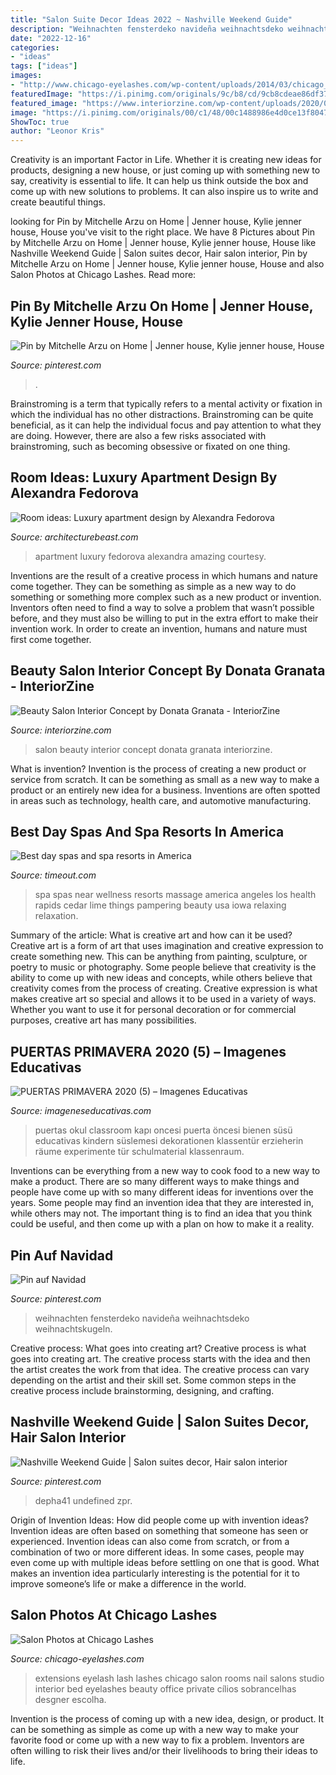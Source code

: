 ```yaml
---
title: "Salon Suite Decor Ideas 2022 ~ Nashville Weekend Guide"
description: "Weihnachten fensterdeko navideña weihnachtsdeko weihnachtskugeln"
date: "2022-12-16"
categories:
- "ideas"
tags: ["ideas"]
images:
- "http://www.chicago-eyelashes.com/wp-content/uploads/2014/03/chicago_lashes-room.jpg"
featuredImage: "https://i.pinimg.com/originals/9c/b8/cd/9cb8cdeae86df37418c7d2184362a852.jpg"
featured_image: "https://www.interiorzine.com/wp-content/uploads/2020/04/beauty-salon-interior-concept-3.jpg"
image: "https://i.pinimg.com/originals/00/c1/48/00c1488986e4d0ce13f8047a4f6443ff.jpg"
ShowToc: true
author: "Leonor Kris"
---
```



Creativity is an important Factor in Life. Whether it is creating new ideas for products, designing a new house, or just coming up with something new to say, creativity is essential to life. It can help us think outside the box and come up with new solutions to problems. It can also inspire us to write and create beautiful things.

	

		
looking for Pin by Mitchelle Arzu on Home | Jenner house, Kylie jenner house, House you've visit to the right place. We have 8 Pictures about Pin by Mitchelle Arzu on Home | Jenner house, Kylie jenner house, House like Nashville Weekend Guide | Salon suites decor, Hair salon interior, Pin by Mitchelle Arzu on Home | Jenner house, Kylie jenner house, House and also Salon Photos at Chicago Lashes. Read more:
		
    
## Pin By Mitchelle Arzu On Home | Jenner House, Kylie Jenner House, House

<img loading=lazy src="https://i.pinimg.com/originals/9c/b8/cd/9cb8cdeae86df37418c7d2184362a852.jpg" onerror="this.onerror=null;this.src='https://tse3.mm.bing.net/th?id=OIP.zVIyqQuZUVK1jl6ntjWOaAHaFz&amp;pid=15.1';" alt="Pin by Mitchelle Arzu on Home | Jenner house, Kylie jenner house, House">

_Source: pinterest.com_

>. 

	

Brainstroming is a term that typically refers to a mental activity or fixation in which the individual has no other distractions. Brainstroming can be quite beneficial, as it can help the individual focus and pay attention to what they are doing. However, there are also a few risks associated with brainstroming, such as becoming obsessive or fixated on one thing.

    
## Room Ideas: Luxury Apartment Design By Alexandra Fedorova

<img loading=lazy src="https://architecturebeast.com/wp-content/uploads/2016/04/Room-ideas-Luxury-apartment-design-by-Alexandra-Fedorova-featured-on-Architecture-Beast-05.jpg" onerror="this.onerror=null;this.src='https://tse1.mm.bing.net/th?id=OIP.TkDWciFszAlmsQM5oye-EQHaFi&amp;pid=15.1';" alt="Room ideas: Luxury apartment design by Alexandra Fedorova">

_Source: architecturebeast.com_

>apartment luxury fedorova alexandra amazing courtesy. 

	

Inventions are the result of a creative process in which humans and nature come together. They can be something as simple as a new way to do something or something more complex such as a new product or invention. Inventors often need to find a way to solve a problem that wasn’t possible before, and they must also be willing to put in the extra effort to make their invention work. In order to create an invention, humans and nature must first come together.

    
## Beauty Salon Interior Concept By Donata Granata - InteriorZine

<img loading=lazy src="https://www.interiorzine.com/wp-content/uploads/2020/04/beauty-salon-interior-concept-3.jpg" onerror="this.onerror=null;this.src='https://tse3.mm.bing.net/th?id=OIP.sOJnoUKx85pvKuM3gMHmcwHaFD&amp;pid=15.1';" alt="Beauty Salon Interior Concept by Donata Granata - InteriorZine">

_Source: interiorzine.com_

>salon beauty interior concept donata granata interiorzine. 

	

What is invention?
Invention is the process of creating a new product or service from scratch. It can be something as small as a new way to make a product or an entirely new idea for a business. Inventions are often spotted in areas such as technology, health care, and automotive manufacturing.

    
## Best Day Spas And Spa Resorts In America

<img loading=lazy src="https://media.timeout.com/images/102832374/image.jpg" onerror="this.onerror=null;this.src='https://tse1.mm.bing.net/th?id=OIP.gCSEgYqi7IDLjDtW_KAWuwHaE7&amp;pid=15.1';" alt="Best day spas and spa resorts in America">

_Source: timeout.com_

>spa spas near wellness resorts massage america angeles los health rapids cedar lime things pampering beauty usa iowa relaxing relaxation. 

	

Summary of the article: What is creative art and how can it be used?
Creative art is a form of art that uses imagination and creative expression to create something new. This can be anything from painting, sculpture, or poetry to music or photography. Some people believe that creativity is the ability to come up with new ideas and concepts, while others believe that creativity comes from the process of creating. Creative expression is what makes creative art so special and allows it to be used in a variety of ways. Whether you want to use it for personal decoration or for commercial purposes, creative art has many possibilities.

    
## PUERTAS PRIMAVERA 2020 (5) – Imagenes Educativas

<img loading=lazy src="https://i1.wp.com/www.imageneseducativas.com/wp-content/uploads/2020/03/PUERTAS-PRIMAVERA-2020-5.jpg?ssl=1" onerror="this.onerror=null;this.src='https://tse2.mm.bing.net/th?id=OIP.iBOw7Yrg72HO5f1UiVlffAHaJQ&amp;pid=15.1';" alt="PUERTAS PRIMAVERA 2020 (5) – Imagenes Educativas">

_Source: imageneseducativas.com_

>puertas okul classroom kapı oncesi puerta öncesi bienen süsü educativas kindern süslemesi dekorationen klassentür erzieherin räume experimente tür schulmaterial klassenraum. 

	

Inventions can be everything from a new way to cook food to a new way to make a product. There are so many different ways to make things and people have come up with so many different ideas for inventions over the years. Some people may find an invention idea that they are interested in, while others may not. The important thing is to find an idea that you think could be useful, and then come up with a plan on how to make it a reality.

    
## Pin Auf Navidad

<img loading=lazy src="https://i.pinimg.com/736x/34/4a/ce/344aced3687796af6432eefb6de4606f.jpg" onerror="this.onerror=null;this.src='https://tse3.mm.bing.net/th?id=OIP.9TDGDtz596ameDPH_XjgWQHaHZ&amp;pid=15.1';" alt="Pin auf Navidad">

_Source: pinterest.com_

>weihnachten fensterdeko navideña weihnachtsdeko weihnachtskugeln. 

	

Creative process: What goes into creating art?
Creative process is what goes into creating art. The creative process starts with the idea and then the artist creates the work from that idea. The creative process can vary depending on the artist and their skill set. Some common steps in the creative process include brainstorming, designing, and crafting.

    
## Nashville Weekend Guide | Salon Suites Decor, Hair Salon Interior

<img loading=lazy src="https://i.pinimg.com/originals/00/c1/48/00c1488986e4d0ce13f8047a4f6443ff.jpg" onerror="this.onerror=null;this.src='https://tse1.mm.bing.net/th?id=OIP.6pgHVkv-hhJ_2AsgWQzU9AHaLH&amp;pid=15.1';" alt="Nashville Weekend Guide | Salon suites decor, Hair salon interior">

_Source: pinterest.com_

>depha41 undefined zpr. 

	

Origin of Invention Ideas: How did people come up with invention ideas?
Invention ideas are often based on something that someone has seen or experienced. Invention ideas can also come from scratch, or from a combination of two or more different ideas. In some cases, people may even come up with multiple ideas before settling on one that is good. What makes an invention idea particularly interesting is the potential for it to improve someone’s life or make a difference in the world.

    
## Salon Photos At Chicago Lashes

<img loading=lazy src="http://www.chicago-eyelashes.com/wp-content/uploads/2014/03/chicago_lashes-room.jpg" onerror="this.onerror=null;this.src='https://tse1.mm.bing.net/th?id=OIP.2yUpz17QaDKxc6yrJVpuewHaLK&amp;pid=15.1';" alt="Salon Photos at Chicago Lashes">

_Source: chicago-eyelashes.com_

>extensions eyelash lash lashes chicago salon rooms nail salons studio interior bed eyelashes beauty office private cílios sobrancelhas desgner escolha. 

	

Invention is the process of coming up with a new idea, design, or product. It can be something as simple as come up with a new way to make your favorite food or come up with a new way to fix a problem. Inventors are often willing to risk their lives and/or their livelihoods to bring their ideas to life.

